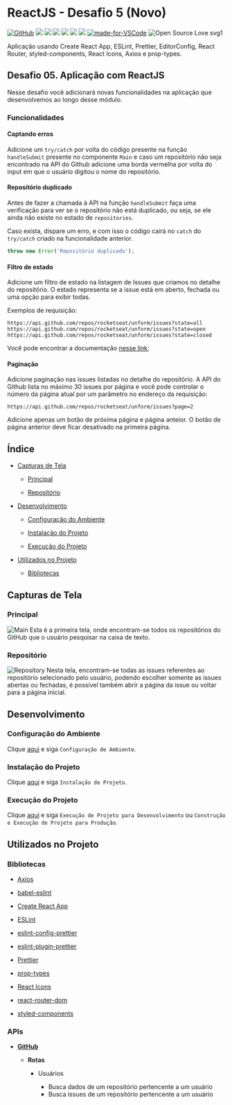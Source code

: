# ReactJS - Desafio 5 (Novo)

[![GitHub](https://img.shields.io/github/license/mashape/apistatus.svg)](https://github.com/osvaldokalvaitir/reactjs-desafio5-novo/blob/master/LICENSE)
![](https://img.shields.io/github/package-json/v/osvaldokalvaitir/reactjs-desafio5-novo.svg)
![](https://img.shields.io/github/last-commit/osvaldokalvaitir/reactjs-desafio5-novo.svg?color=red)
![](https://img.shields.io/github/languages/top/osvaldokalvaitir/reactjs-desafio5-novo.svg?color=yellow)
![](https://img.shields.io/github/languages/count/osvaldokalvaitir/reactjs-desafio5-novo.svg?color=lightgrey)
![](https://img.shields.io/github/languages/code-size/osvaldokalvaitir/reactjs-desafio5-novo.svg)
![](https://img.shields.io/github/repo-size/osvaldokalvaitir/reactjs-desafio5-novo.svg?color=blueviolet)
[![made-for-VSCode](https://img.shields.io/badge/Made%20for-VSCode-1f425f.svg)](https://code.visualstudio.com/)
![Open Source Love svg1](https://badges.frapsoft.com/os/v1/open-source.svg?v=103)

Aplicação usando Create React App, ESLint, Prettier, EditorConfig, React Router, styled-components, React Icons, Axios e prop-types.

## Desafio 05. Aplicação com ReactJS

Nesse desafio você adicionará novas funcionalidades na aplicação que desenvolvemos ao longo desse módulo.

### Funcionalidades

#### Captando erros

Adicione um `try/catch` por volta do código presente na função `handleSubmit` presente no componente `Main` e caso um repositório não seja encontrado na API do Github adicione uma borda vermelha por volta do input em que o usuário digitou o nome do repositório.

#### Repositório duplicado

Antes de fazer a chamada à API na função `handleSubmit` faça uma verificação para ver se o repositório não está duplicado, ou seja, se ele ainda não existe no estado de `repositories`.

Caso exista, dispare um erro, e com isso o código cairá no `catch` do `try/catch` criado na funcionalidade anterior.

```js
throw new Error('Repositório duplicado');
```

#### Filtro de estado

Adicione um filtro de estado na listagem de Issues que criamos no detalhe do repositório. O estado representa se a issue está em aberto, fechada ou uma opção para exibir todas.

Exemplos de requisição:

```
https://api.github.com/repos/rocketseat/unform/issues?state=all
https://api.github.com/repos/rocketseat/unform/issues?state=open
https://api.github.com/repos/rocketseat/unform/issues?state=closed
```

Você pode encontrar a documentação [nesse link](https://developer.github.com/v3/issues/#parameters-1);

#### Paginação

Adicione paginação nas issues listadas no detalhe do repositório. A API do Github lista no máximo 30 issues por página e você pode controlar o número da página atual por um parâmetro no endereço da requisição:

```
https://api.github.com/repos/rocketseat/unform/issues?page=2
```

Adicione apenas um botão de próxima página e página anteior. O botão de página anterior deve ficar desativado na primeira página.

## Índice

- [Capturas de Tela](#capturas-de-tela)

  - [Principal](#principal)

  - [Repositório](#repositório)

- [Desenvolvimento](#desenvolvimento)

  - [Configuração do Ambiente](#configuração-do-ambiente)

  - [Instalação do Projeto](#instalação-do-projeto)

  - [Execução do Projeto](#execução-do-projeto)

- [Utilizados no Projeto](#utilizados-no-projeto)

  - [Bibliotecas](#bibliotecas)

## Capturas de Tela

### Principal

![Main](/assets/main.png)
Esta é a primeira tela, onde encontram-se todos os repositórios do GitHub que o usuário pesquisar na caixa de texto.

### Repositório

![Repository](/assets/repository.png)
Nesta tela, encontram-se todas as issues referentes ao repositório selecionado pelo usuário, podendo escolher somente as issues abertas ou fechadas, é possível também abrir a página da issue ou voltar para a página inicial.

## Desenvolvimento

### Configuração do Ambiente

Clique [aqui](https://github.com/osvaldokalvaitir/projects-settings/blob/master/README.md) e siga `Configuração de Ambiente`.

### Instalação do Projeto

Clique [aqui](https://github.com/osvaldokalvaitir/projects-settings/blob/master/nodejs/nodejs.md) e siga `Instalação de Projeto`.

### Execução do Projeto

Clique [aqui](https://github.com/osvaldokalvaitir/projects-settings/blob/master/nodejs/libs/create-react-app.md) e siga `Execução de Projeto para Desenvolvimento` ou `Construção e Execução de Projeto para Produção`.

## Utilizados no Projeto

### Bibliotecas

- [Axios](https://github.com/osvaldokalvaitir/projects-settings/blob/master/nodejs/libs/axios.md)

- [babel-eslint](https://github.com/osvaldokalvaitir/projects-settings/blob/master/nodejs/libs/babel-eslint.md)

- [Create React App](https://github.com/osvaldokalvaitir/projects-settings/blob/master/nodejs/libs/create-react-app.md)

- [ESLint](https://github.com/osvaldokalvaitir/projects-settings/blob/master/nodejs/libs/eslint.md)

- [eslint-config-prettier](https://github.com/osvaldokalvaitir/projects-settings/blob/master/nodejs/libs/eslint-config-prettier.md)

- [eslint-plugin-prettier](https://github.com/osvaldokalvaitir/projects-settings/blob/master/nodejs/libs/eslint-plugin-prettier.md)

- [Prettier](https://github.com/osvaldokalvaitir/projects-settings/blob/master/nodejs/libs/prettier.md)

- [prop-types](https://github.com/osvaldokalvaitir/projects-settings/blob/master/nodejs/libs/prop-types.md)

- [React Icons](https://github.com/osvaldokalvaitir/projects-settings/blob/master/nodejs/libs/react-icons.md)

- [react-router-dom](https://github.com/osvaldokalvaitir/projects-settings/blob/master/nodejs/libs/react-router-dom.md)

- [styled-components](https://github.com/osvaldokalvaitir/projects-settings/blob/master/nodejs/libs/styled-components.md)

### APIs

- **[GitHub](https://api.github.com)**

  - **Rotas**

    - Usuários

      - Busca dados de um repositório pertencente a um usuário
      - Busca issues de um repositório pertencente a um usuário
